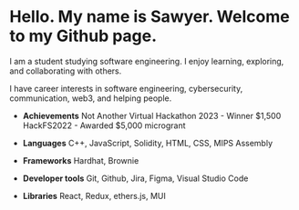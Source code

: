 # Hello. My name is Sawyer. Welcome to my Github page.

I am a student studying software engineering. I enjoy learning, exploring, and collaborating with others.

I have career interests in software engineering, cybersecurity, communication, web3, and helping people. 



* **Achievements**
Not Another Virtual Hackathon 2023 - Winner $1,500
HackFS2022 - Awarded $5,000 microgrant

* **Languages**
C++, JavaScript, Solidity, HTML, CSS, MIPS Assembly

* **Frameworks**
Hardhat, Brownie

* **Developer tools**
Git, Github, Jira, Figma, Visual Studio Code

* **Libraries**
React, Redux, ethers.js, MUI

